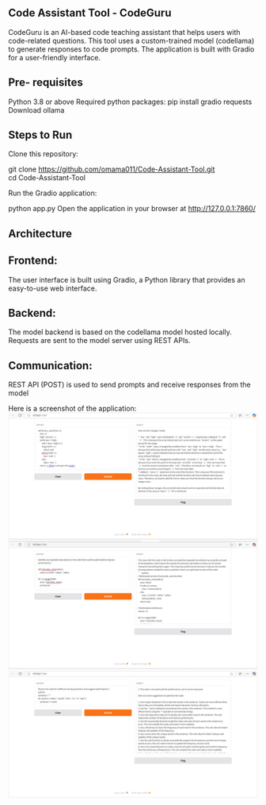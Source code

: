 ## Code Assistant Tool - CodeGuru
CodeGuru is an AI-based code teaching assistant that helps users with code-related questions. This tool uses a custom-trained model (codellama) to generate responses to code prompts. The application is built with Gradio for a user-friendly interface.

## Pre- requisites
Python 3.8 or above
Required python packages:
pip install gradio requests
Download ollama
## Steps to Run
Clone this repository:


git clone https://github.com/omama011/Code-Assistant-Tool.git  
cd Code-Assistant-Tool  


Run the Gradio application:

python app.py
Open the application in your browser at http://127.0.0.1:7860/

## Architecture
## Frontend:
The user interface is built using Gradio, a Python library that provides an easy-to-use web interface.
## Backend:
The model backend is based on the codellama model hosted locally.
Requests are sent to the model server using REST APIs.
## Communication:
REST API (POST) is used to send prompts and receive responses from the model


Here is a screenshot of the application:
![Screenshot](images/Screenshot%202024-12-10%20171336.png)
![Screenshot](images/Screenshot%202024-12-10%20171913.png)
![Screenshot](images/Screenshot%202024-12-10%20192056.png)
